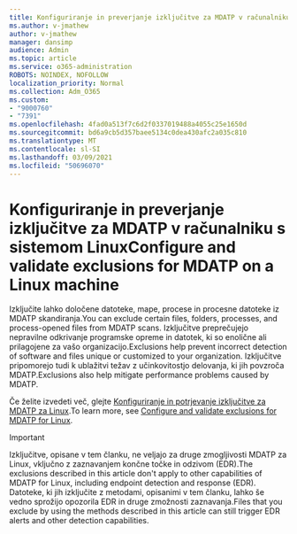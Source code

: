 ```yaml
---
title: Konfiguriranje in preverjanje izključitve za MDATP v računalniku s sistemom Linux
ms.author: v-jmathew
author: v-jmathew
manager: dansimp
audience: Admin
ms.topic: article
ms.service: o365-administration
ROBOTS: NOINDEX, NOFOLLOW
localization_priority: Normal
ms.collection: Adm_O365
ms.custom:
- "9000760"
- "7391"
ms.openlocfilehash: 4fad0a513f7c6d2f0337019488a4055c25e1650d
ms.sourcegitcommit: bd6a9cb5d357baee5134c0dea430afc2a035c810
ms.translationtype: MT
ms.contentlocale: sl-SI
ms.lasthandoff: 03/09/2021
ms.locfileid: "50696070"
---
```

# <a name="configure-and-validate-exclusions-for-mdatp-on-a-linux-machine"></a><span data-ttu-id="fd629-102">Konfiguriranje in preverjanje izključitve za MDATP v računalniku s sistemom Linux</span><span class="sxs-lookup"><span data-stu-id="fd629-102">Configure and validate exclusions for MDATP on a Linux machine</span></span>

<span data-ttu-id="fd629-103">Izključite lahko določene datoteke, mape, procese in procesne datoteke iz MDATP skandiranja.</span><span class="sxs-lookup"><span data-stu-id="fd629-103">You can exclude certain files, folders, processes, and process-opened files from MDATP scans.</span></span> <span data-ttu-id="fd629-104">Izključitve preprečujejo nepravilne odkrivanje programske opreme in datotek, ki so enolične ali prilagojene za vašo organizacijo.</span><span class="sxs-lookup"><span data-stu-id="fd629-104">Exclusions help prevent incorrect detection of software and files unique or customized to your organization.</span></span> <span data-ttu-id="fd629-105">Izključitve pripomorejo tudi k ublažitvi težav z učinkovitostjo delovanja, ki jih povzroča MDATP.</span><span class="sxs-lookup"><span data-stu-id="fd629-105">Exclusions also help mitigate performance problems caused by MDATP.</span></span>

<span data-ttu-id="fd629-106">Če želite izvedeti več, glejte [Konfiguriranje in potrjevanje izključitve za MDATP za Linux](https://go.microsoft.com/fwlink/?linkid=2144517).</span><span class="sxs-lookup"><span data-stu-id="fd629-106">To learn more, see [Configure and validate exclusions for MDATP for Linux](https://go.microsoft.com/fwlink/?linkid=2144517).</span></span>

> [!IMPORTANT]
> <span data-ttu-id="fd629-107">Izključitve, opisane v tem članku, ne veljajo za druge zmogljivosti MDATP za Linux, vključno z zaznavanjem končne točke in odzivom (EDR).</span><span class="sxs-lookup"><span data-stu-id="fd629-107">The exclusions described in this article don't apply to other capabilities of MDATP for Linux, including endpoint detection and response (EDR).</span></span> <span data-ttu-id="fd629-108">Datoteke, ki jih izključite z metodami, opisanimi v tem članku, lahko še vedno sprožijo opozorila EDR in druge zmožnosti zaznavanja.</span><span class="sxs-lookup"><span data-stu-id="fd629-108">Files that you exclude by using the methods described in this article can still trigger EDR alerts and other detection capabilities.</span></span>
